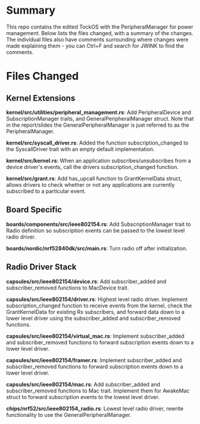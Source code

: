 # Summary
This repo contains the edited TockOS with the PeripheralManager for power management. Below lists the files changed, with a summary of the changes. The individual files also have comments surrounding where changes were made explaining them - you can Ctrl+F and search for JWINK to find the comments. 

# Files Changed

## Kernel Extensions

**kernel/src/utilities/peripheral_management.rs**: Add PeripheralDevice and SubscriptionManager traits, and GeneralPeripheralManager struct. Note that in the report/slides the GeneralPeripheralManager is just referred to as the PeripheralManager. 

**kernel/src/syscall_driver.rs**: Added the function subscription_changed to the SyscallDriver trait with an empty default implementation. 

**kernel/src/kernel.rs**: When an application subscribes/unsubscribes from a device driver's events, call the drivers subscription_changed function.

**kernel/src/grant.rs**: Add has_upcall function to GrantKernelData struct, allows drivers to check whether or not any applications are currently subscribed to a particular event. 

## Board Specific

**boards/components/src/ieee802154.rs**: Add SubscriptionManager trait to Radio definition so subscription events can be passed to the lowest level radio driver. 

**boards/nordic/nrf52840dk/src/main.rs**: Turn radio off after initialization.

## Radio Driver Stack

**capsules/src/ieee802154/device.rs**: Add subscriber_added and subscriber_removed functions to MacDevice trait.

**capsules/src/ieee802154/driver.rs**: Highest level radio driver. Implement subscription_changed function to receive events from the kernel, check the GrantKernelData for existing Rx subscribers, and forward data down to a lower level driver using the subscriber_added and subscriber_removed functions.

**capsules/src/ieee802154/virtual_mac.rs**: Implement subscriber_added and subscriber_removed functions to forward subscription events down to a lower level driver.

**capsules/src/ieee802154/framer.rs**: Implement subscriber_added and subscriber_removed functions to forward subscription events down to a lower level driver.

**capsules/src/ieee802154/mac.rs**: Add subscriber_added and subscriber_removed functions to Mac trait. Implement them for AwakeMac struct to forward subscription events to the lowest level driver. 

**chips/nrf52/src/ieee802154_radio.rs**: Lowest level radio driver, rewrite functionality to use the GeneralPeripheralManager.


